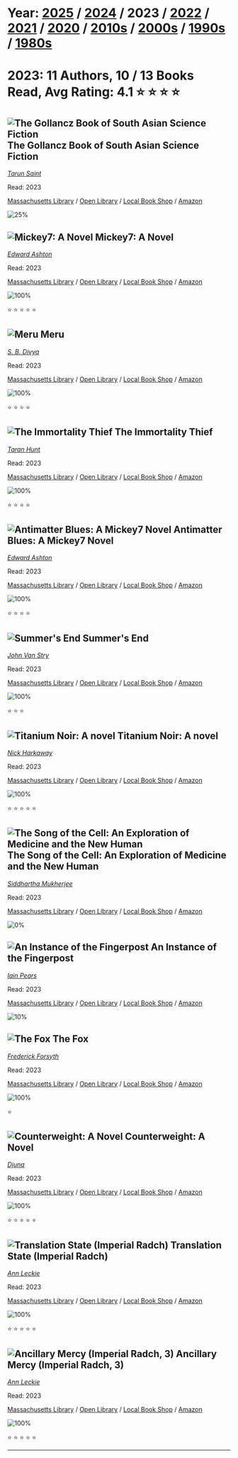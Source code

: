 # Year: [2025](../books/2025) / [2024](../books/2024) / 2023 / [2022](../books/2022) / [2021](../books/2021) / [2020](../books/2020) / [2010s](../books/2010s) / [2000s](../books/2000s) / [1990s](../books/1990s) / [1980s](../books/1980s) 
# 2023: 11 Authors, 10 / 13 Books Read, Avg Rating: 4.1 :star: :star: :star: :star:

## ![The Gollancz Book of South Asian Science Fiction](https://covers.openlibrary.org/b/isbn/978-9388322058-M.jpg) The Gollancz Book of South Asian Science Fiction
*[Tarun Saint](../authors/TarunSaint)*

Read: 2023

[Massachusetts Library](https://library.minlib.net/search/i=9789388322058) / [Open Library](https://openlibrary.org/isbn/9789388322058) / [Local Book Shop](https://bookshop.org/book/9789388322058) / [Amazon](https://amazon.com/dp/9388322053)

![25%](https://geps.dev/progress/25) 



## ![Mickey7: A Novel](https://covers.openlibrary.org/b/isbn/978-1250275035-M.jpg) Mickey7: A Novel
*[Edward Ashton](../authors/EdwardAshton)*

Read: 2023

[Massachusetts Library](https://library.minlib.net/search/i=9781250275035) / [Open Library](https://openlibrary.org/isbn/9781250275035) / [Local Book Shop](https://bookshop.org/book/9781250275035) / [Amazon](https://amazon.com/dp/1250275032)

![100%](https://geps.dev/progress/100) 

:star: :star: :star: :star: :star:

## ![Meru](https://covers.openlibrary.org/b/isbn/9781662505096-M.jpg) Meru
*[S. B. Divya](../authors/SBDivya)*

Read: 2023

[Massachusetts Library](https://library.minlib.net/search/i=9781662505096) / [Open Library](https://openlibrary.org/isbn/9781662505096) / [Local Book Shop](https://bookshop.org/book/9781662505096) / [Amazon](https://amazon.com/dp/1662505094)

![100%](https://geps.dev/progress/100) 

:star: :star: :star: :star:

## ![The Immortality Thief](https://covers.openlibrary.org/b/isbn/9781786185129-M.jpg) The Immortality Thief
*[Taran Hunt](../authors/TaranHunt)*

Read: 2023

[Massachusetts Library](https://library.minlib.net/search/i=9781786185129) / [Open Library](https://openlibrary.org/isbn/9781786185129) / [Local Book Shop](https://bookshop.org/book/9781786185129) / [Amazon](https://amazon.com/dp/1786185121)

![100%](https://geps.dev/progress/100) 

:star: :star: :star: :star:

## ![Antimatter Blues: A Mickey7 Novel](https://covers.openlibrary.org/b/isbn/9781250275059-M.jpg) Antimatter Blues: A Mickey7 Novel
*[Edward Ashton](../authors/EdwardAshton)*

Read: 2023

[Massachusetts Library](https://library.minlib.net/search/i=9781250275059) / [Open Library](https://openlibrary.org/isbn/9781250275059) / [Local Book Shop](https://bookshop.org/book/9781250275059) / [Amazon](https://amazon.com/dp/1250275059)

![100%](https://geps.dev/progress/100) 

:star: :star: :star: :star:

## ![Summer's End](https://images-us.bookshop.org/ingram/9781982192297.jpg?height=300&v=v2) Summer's End
*[John Van Stry](../authors/JohnVanStry)*

Read: 2023

[Massachusetts Library](https://library.minlib.net/search/i=9781982192297) / [Open Library](https://openlibrary.org/isbn/9781982192297) / [Local Book Shop](https://bookshop.org/book/9781982192297) / [Amazon](https://amazon.com/dp/1982192291)

![100%](https://geps.dev/progress/100) 

:star: :star: :star:

## ![Titanium Noir: A novel](https://covers.openlibrary.org/b/isbn/9780593535363-M.jpg) Titanium Noir: A novel
*[Nick Harkaway](../authors/NickHarkaway)*

Read: 2023

[Massachusetts Library](https://library.minlib.net/search/i=9780593535363) / [Open Library](https://openlibrary.org/isbn/9780593535363) / [Local Book Shop](https://bookshop.org/book/9780593535363) / [Amazon](https://amazon.com/dp/0593535367)

![100%](https://geps.dev/progress/100) 

:star: :star: :star: :star: :star:

## ![The Song of the Cell: An Exploration of Medicine and the New Human](https://covers.openlibrary.org/b/isbn/9781982117351-M.jpg) The Song of the Cell: An Exploration of Medicine and the New Human
*[Siddhartha Mukherjee](../authors/SiddharthaMukherjee)*

Read: 2023

[Massachusetts Library](https://library.minlib.net/search/i=9781982117351) / [Open Library](https://openlibrary.org/isbn/9781982117351) / [Local Book Shop](https://bookshop.org/book/9781982117351) / [Amazon](https://amazon.com/dp/1982117354)

![0%](https://geps.dev/progress/0) 



## ![An Instance of the Fingerpost](https://covers.openlibrary.org/b/isbn/9780425167724-M.jpg) An Instance of the Fingerpost
*[Iain Pears](../authors/IainPears)*

Read: 2023

[Massachusetts Library](https://library.minlib.net/search/i=9780425167724) / [Open Library](https://openlibrary.org/isbn/9780425167724) / [Local Book Shop](https://bookshop.org/book/9780425167724) / [Amazon](https://amazon.com/dp/0425167720)

![10%](https://geps.dev/progress/10) 



## ![The Fox](https://books.google.com/books/content?id=whmtDwAAQBAJ&w=96&img=1&zoom=5&printsec=frontcover) The Fox
*[Frederick Forsyth](../authors/FrederickForsyth)*

Read: 2023

[Massachusetts Library](https://library.minlib.net/search/i=9780525538424) / [Open Library](https://openlibrary.org/isbn/9780525538424) / [Local Book Shop](https://bookshop.org/book/9780525538424) / [Amazon](https://amazon.com/dp/0525538429)

![100%](https://geps.dev/progress/100) 

:star:

## ![Counterweight: A Novel](https://covers.openlibrary.org/b/isbn/9780593317211-M.jpg) Counterweight: A Novel
*[Djuna](../authors/Djuna)*

Read: 2023

[Massachusetts Library](https://library.minlib.net/search/i=9780593317211) / [Open Library](https://openlibrary.org/isbn/9780593317211) / [Local Book Shop](https://bookshop.org/book/9780593317211) / [Amazon](https://amazon.com/dp/0593317211)

![100%](https://geps.dev/progress/100) 

:star: :star: :star: :star: :star:

## ![Translation State (Imperial Radch)](https://covers.openlibrary.org/b/isbn/9780316289719-M.jpg) Translation State (Imperial Radch)
*[Ann Leckie](../authors/AnnLeckie)*

Read: 2023

[Massachusetts Library](https://library.minlib.net/search/i=9780316289719) / [Open Library](https://openlibrary.org/isbn/9780316289719) / [Local Book Shop](https://bookshop.org/book/9780316289719) / [Amazon](https://amazon.com/dp/031628971X)

![100%](https://geps.dev/progress/100) 

:star: :star: :star: :star: :star:

## ![Ancillary Mercy (Imperial Radch, 3)](https://covers.openlibrary.org/b/isbn/9780316246682-M.jpg) Ancillary Mercy (Imperial Radch, 3)
*[Ann Leckie](../authors/AnnLeckie)*

Read: 2023

[Massachusetts Library](https://library.minlib.net/search/i=9780316246682) / [Open Library](https://openlibrary.org/isbn/9780316246682) / [Local Book Shop](https://bookshop.org/book/9780316246682) / [Amazon](https://amazon.com/dp/0316246689)

![100%](https://geps.dev/progress/100) 

:star: :star: :star: :star: :star:

---
